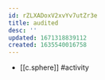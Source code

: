 ```yaml
---
id: rZLXADoxV2xvYv7utZr3e
title: audited
desc: ''
updated: 1671318839112
created: 1635540016758
---
```




- [[c.sphere]] #activity

